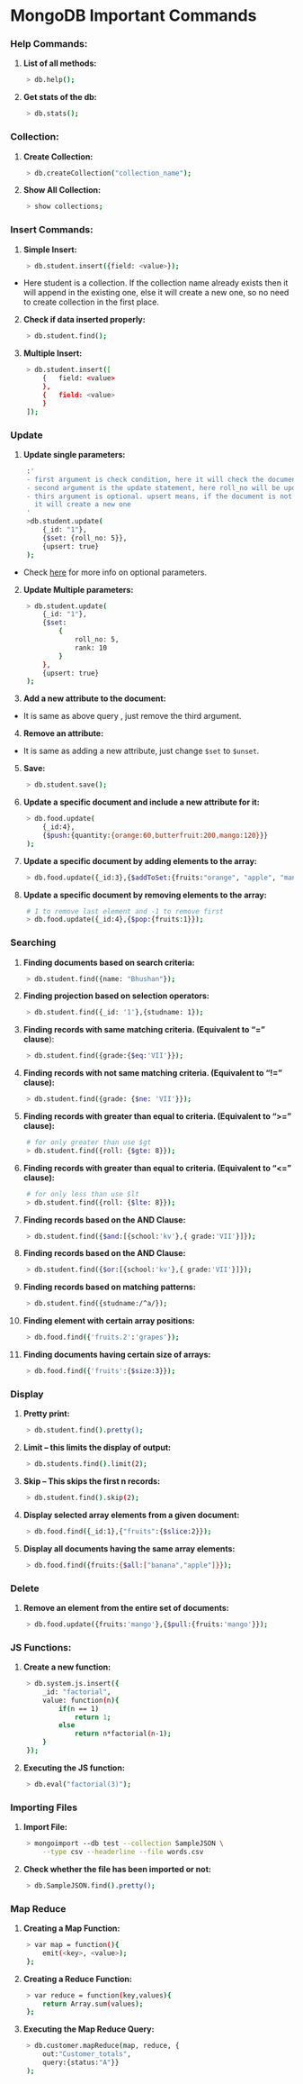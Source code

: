 # MongoDB Important Commands

### Help Commands:
1. **List of all methods:**
```bash
	> db.help();
```
2. **Get stats of the db:**
```bash
	> db.stats();
```

### Collection:
1. **Create Collection:**
```bash
	> db.createCollection("collection_name");
```
2. **Show All Collection:**
```bash
	> show collections;
```

### Insert Commands:
1. **Simple Insert:**
```bash
	> db.student.insert({field: <value>});
```
- Here student is a collection. If the collection name already exists then it will append in the existing one, else it will create a new one, so no need to create collection in the first place.  
2. **Check if data inserted properly:**
```bash
	> db.student.find();
```
3. **Multiple Insert:**
```bash
	> db.student.insert([
		{	field: <value>
		},
		{	field: <value>
		}
	]);
```

### Update
1. **Update single parameters:**
```bash
	:'
	- first argument is check condition, here it will check the document for _id 1
	- second argument is the update statement, here roll_no will be updates to 5
	- thirs argument is optional. upsert means, if the document is not matched 
	  it will create a new one
	' 
	>db.student.update(
		{_id: "1"},
		{$set: {roll_no: 5}},
		{upsert: true}
	);
```
- Check [here](https://docs.mongodb.com/manual/reference/method/db.collection.update/) for more info on optional parameters.

2. **Update Multiple parameters:**
```bash
	> db.student.update(
		{_id: "1"},
		{$set: 
			{
				roll_no: 5,
				rank: 10
			}
		},
		{upsert: true}
	);
```
3. **Add a new attribute to the document:**
- It is same as above query , just remove the third argument.  
4. **Remove an attribute:**
- It is same as adding a new attribute, just change `$set` to `$unset`.  
5. **Save:**  
```bash
	> db.student.save();
```
6. **Update a specific document and include a new attribute for it:**  
```bash
	> db.food.update(
		{_id:4},
		{$push:{quantity:{orange:60,butterfruit:200,mango:120}}}
	);
```
7. **Update a specific document by adding elements to the array:**  
```bash
	> db.food.update({_id:3},{$addToSet:{fruits:"orange", "apple", "mango"}});
```
8. **Update a specific document by removing elements to the array:**  
```bash
	# 1 to remove last element and -1 to remove first
	> db.food.update({_id:4},{$pop:{fruits:1}});
```

### Searching
1. **Finding documents based on search criteria:**
```bash
	> db.student.find({name: "Bhushan"});
```
2. **Finding projection based on selection operators:**
```bash
	> db.student.find({_id: '1'},{studname: 1});
```
3. **Finding records with same matching criteria. (Equivalent to “=” clause**):
```bash
	> db.student.find({grade:{$eq:'VII'}});
```
4. **Finding records with not same matching criteria. (Equivalent to “!=” clause):**
```bash
	> db.student.find({grade: {$ne: 'VII'}});
```
5. **Finding records with greater than equal to criteria. (Equivalent to “>=” clause):**
```bash
	# for only greater than use $gt
	> db.student.find({roll: {$gte: 8}});
```
6. **Finding records with greater than equal to criteria. (Equivalent to “<=” clause):**  
```bash
	# for only less than use $lt
	> db.student.find({roll: {$lte: 8}});
```
7. **Finding records based on the AND Clause:**  
```bash
	> db.student.find({$and:[{school:'kv'},{ grade:'VII'}]});
```
8. **Finding records based on the AND Clause:**  
```bash
	> db.student.find({$or:[{school:'kv'},{ grade:'VII'}]});
```
9. **Finding records based on matching patterns:**  
```bash
	> db.student.find({studname:/^a/});
```
10. **Finding element with certain array positions:**  
```bash
	> db.food.find({'fruits.2':'grapes'});
```
11. **Finding documents having certain size of arrays:**  
```bash
	> db.food.find({'fruits':{$size:3}});
```

### Display
1. **Pretty print:**
```bash
	> db.student.find().pretty();
```
2. **Limit – this limits the display of output:**
```bash
	> db.students.find().limit(2);
```
3. **Skip – This skips the first n records:**
```bash
	> db.student.find().skip(2);
```
4. **Display selected array elements from a given document:**  
```bash
	> db.food.find({_id:1},{"fruits":{$slice:2}});
```
5. **Display all documents having the same array elements:**  
```bash
	> db.food.find({fruits:{$all:["banana","apple"]}});
```

### Delete
1. **Remove an element from the entire set of documents:**  
```bash
	> db.food.update({fruits:'mango'},{$pull:{fruits:'mango'}});
```

### JS Functions:
1. **Create a new function:**  
```bash
	> db.system.js.insert({
		_id: "factorial",
		value: function(n){
			if(n == 1)
				return 1;
			else
				return n*factorial(n-1);
		}
	});
```
2. **Executing the JS function:**  
```bash
	> db.eval("factorial(3)");
```

### Importing Files
1. **Import File:**  
```bash
	> mongoimport --db test --collection SampleJSON \
		--type csv --headerline --file words.csv
```
2. **Check whether the file has been imported or not:**  
```bash
	> db.SampleJSON.find().pretty();
```

### Map Reduce
1. **Creating a Map Function:**  
```bash
	> var map = function(){ 
 		emit(<key>, <value>);
 	};
```
2. **Creating a Reduce Function:**  
```bash
	> var reduce = function(key,values){
		return Array.sum(values);
	};
```
3. **Executing the Map Reduce Query:**
```bash
	> db.customer.mapReduce(map, reduce, {
		out:"Customer_totals", 
		query:{status:"A"}}
	);
```